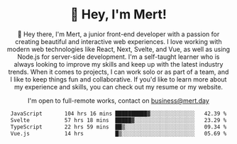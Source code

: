 <div align="center">
  <h1 align="center">👋 Hey, I'm Mert! </h1>
<p>
 🎉 Hey there, I'm Mert, a junior front-end developer with a passion for creating beautiful and interactive web experiences. I love working with modern web technologies like React, Next, Svelte, and Vue, as well as using Node.js for server-side development. I'm a self-taught learner who is always looking to improve my skills and keep up with the latest industry trends. When it comes to projects, I can work solo or as part of a team, and I like to keep things fun and collaborative. If you'd like to learn more about my experience and skills, you can check out my resume or my website.
</p>

  I'm open to full-remote works, contact on [business@mert.day](mailto:business@mert.day) 
  
<!--START_SECTION:waka-->

```txt
JavaScript       104 hrs 16 mins ██████████▓░░░░░░░░░░░░░░   42.39 %
Svelte           57 hrs 18 mins  █████▓░░░░░░░░░░░░░░░░░░░   23.29 %
TypeScript       22 hrs 59 mins  ██▒░░░░░░░░░░░░░░░░░░░░░░   09.34 %
Vue.js           14 hrs          █▒░░░░░░░░░░░░░░░░░░░░░░░   05.69 %
```

<!--END_SECTION:waka-->
